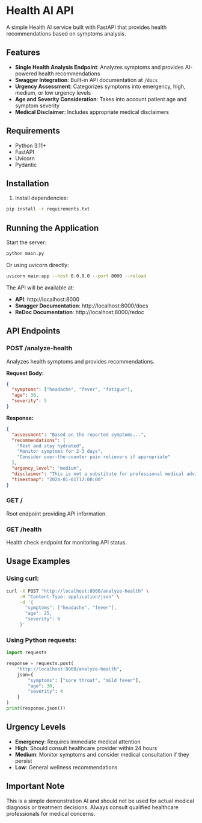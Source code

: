 # Health AI API

A simple Health AI service built with FastAPI that provides health recommendations based on symptoms analysis.

## Features

- **Single Health Analysis Endpoint**: Analyzes symptoms and provides AI-powered health recommendations
- **Swagger Integration**: Built-in API documentation at `/docs`
- **Urgency Assessment**: Categorizes symptoms into emergency, high, medium, or low urgency levels
- **Age and Severity Consideration**: Takes into account patient age and symptom severity
- **Medical Disclaimer**: Includes appropriate medical disclaimers

## Requirements

- Python 3.11+
- FastAPI
- Uvicorn
- Pydantic

## Installation

1. Install dependencies:
```bash
pip install -r requirements.txt
```

## Running the Application

Start the server:
```bash
python main.py
```

Or using uvicorn directly:
```bash
uvicorn main:app --host 0.0.0.0 --port 8000 --reload
```

The API will be available at:
- **API**: http://localhost:8000
- **Swagger Documentation**: http://localhost:8000/docs
- **ReDoc Documentation**: http://localhost:8000/redoc

## API Endpoints

### POST /analyze-health
Analyzes health symptoms and provides recommendations.

**Request Body:**
```json
{
  "symptoms": ["headache", "fever", "fatigue"],
  "age": 30,
  "severity": 5
}
```

**Response:**
```json
{
  "assessment": "Based on the reported symptoms...",
  "recommendations": [
    "Rest and stay hydrated",
    "Monitor symptoms for 2-3 days",
    "Consider over-the-counter pain relievers if appropriate"
  ],
  "urgency_level": "medium",
  "disclaimer": "This is not a substitute for professional medical advice...",
  "timestamp": "2024-01-01T12:00:00"
}
```

### GET /
Root endpoint providing API information.

### GET /health
Health check endpoint for monitoring API status.

## Usage Examples

### Using curl:
```bash
curl -X POST "http://localhost:8000/analyze-health" \
     -H "Content-Type: application/json" \
     -d '{
       "symptoms": ["headache", "fever"],
       "age": 25,
       "severity": 6
     }'
```

### Using Python requests:
```python
import requests

response = requests.post(
    "http://localhost:8000/analyze-health",
    json={
        "symptoms": ["sore throat", "mild fever"],
        "age": 30,
        "severity": 4
    }
)
print(response.json())
```

## Urgency Levels

- **Emergency**: Requires immediate medical attention
- **High**: Should consult healthcare provider within 24 hours
- **Medium**: Monitor symptoms and consider medical consultation if they persist
- **Low**: General wellness recommendations

## Important Note

This is a simple demonstration AI and should not be used for actual medical diagnosis or treatment decisions. Always consult qualified healthcare professionals for medical concerns.